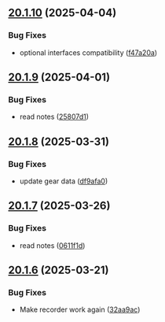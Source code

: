 ## [20.1.10](https://github.com/Torwent/WaspLib/compare/v20.1.9...v20.1.10) (2025-04-04)


### Bug Fixes

* optional interfaces compatibility ([f47a20a](https://github.com/Torwent/WaspLib/commit/f47a20aca2dc6403538d60238c61c8b55ed88d6e))



## [20.1.9](https://github.com/Torwent/WaspLib/compare/v20.1.8...v20.1.9) (2025-04-01)


### Bug Fixes

* read notes ([25807d1](https://github.com/Torwent/WaspLib/commit/25807d1cac17d6592fa369fceb1fbb7b384e4f0a))



## [20.1.8](https://github.com/Torwent/WaspLib/compare/v20.1.7...v20.1.8) (2025-03-31)


### Bug Fixes

* update gear data ([df9afa0](https://github.com/Torwent/WaspLib/commit/df9afa0ba7fb233fe8c769fd1e7ae4d37e11619f))



## [20.1.7](https://github.com/Torwent/WaspLib/compare/v20.1.6...v20.1.7) (2025-03-26)


### Bug Fixes

* read notes ([0611f1d](https://github.com/Torwent/WaspLib/commit/0611f1d88b6c7e510cb1f12c6fe59c486f4758c6))



## [20.1.6](https://github.com/Torwent/WaspLib/compare/v20.1.5...v20.1.6) (2025-03-21)


### Bug Fixes

* Make recorder work again ([32aa9ac](https://github.com/Torwent/WaspLib/commit/32aa9aca79caa6080d86d4723ce17fa347b2777f))



